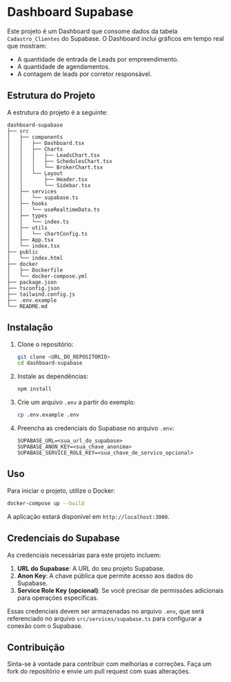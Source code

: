 # Dashboard Supabase

Este projeto é um Dashboard que consome dados da tabela `Cadastro_Clientes` do Supabase. O Dashboard inclui gráficos em tempo real que mostram:

- A quantidade de entrada de Leads por empreendimento.
- A quantidade de agendamentos.
- A contagem de leads por corretor responsável.

## Estrutura do Projeto

A estrutura do projeto é a seguinte:

```
dashboard-supabase
├── src
│   ├── components
│   │   ├── Dashboard.tsx
│   │   ├── Charts
│   │   │   ├── LeadsChart.tsx
│   │   │   ├── SchedulesChart.tsx
│   │   │   └── BrokerChart.tsx
│   │   └── Layout
│   │       ├── Header.tsx
│   │       └── Sidebar.tsx
│   ├── services
│   │   └── supabase.ts
│   ├── hooks
│   │   └── useRealtimeData.ts
│   ├── types
│   │   └── index.ts
│   ├── utils
│   │   └── chartConfig.ts
│   ├── App.tsx
│   └── index.tsx
├── public
│   └── index.html
├── docker
│   ├── Dockerfile
│   └── docker-compose.yml
├── package.json
├── tsconfig.json
├── tailwind.config.js
├── .env.example
└── README.md
```

## Instalação

1. Clone o repositório:
   ```bash
   git clone <URL_DO_REPOSITORIO>
   cd dashboard-supabase
   ```

2. Instale as dependências:
   ```bash
   npm install
   ```

3. Crie um arquivo `.env` a partir do exemplo:
   ```bash
   cp .env.example .env
   ```

4. Preencha as credenciais do Supabase no arquivo `.env`:
   ```
   SUPABASE_URL=<sua_url_do_supabase>
   SUPABASE_ANON_KEY=<sua_chave_anonima>
   SUPABASE_SERVICE_ROLE_KEY=<sua_chave_de_servico_opcional>
   ```

## Uso

Para iniciar o projeto, utilize o Docker:

```bash
docker-compose up --build
```

A aplicação estará disponível em `http://localhost:3000`.

## Credenciais do Supabase

As credenciais necessárias para este projeto incluem:

1. **URL do Supabase**: A URL do seu projeto Supabase.
2. **Anon Key**: A chave pública que permite acesso aos dados do Supabase.
3. **Service Role Key (opcional)**: Se você precisar de permissões adicionais para operações específicas.

Essas credenciais devem ser armazenadas no arquivo `.env`, que será referenciado no arquivo `src/services/supabase.ts` para configurar a conexão com o Supabase.

## Contribuição

Sinta-se à vontade para contribuir com melhorias e correções. Faça um fork do repositório e envie um pull request com suas alterações.